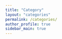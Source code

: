 ```yaml
---
title: "Category"
layout: "categories"
permalink: /categories/
author_profile: true
sidebar_main: true
---
```


<!-- code
personal
project
design
theory -->
